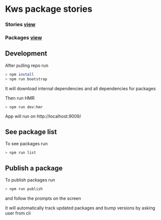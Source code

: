 # Kws package stories


### Stories  [view](https://ui.kws3.media/)

### Packages [view](https://npm.kws3.media/)

## Development
 After pulling repo run
 ```bash
 > npm install
 > npm run bootstrap
 ```
 It will download internal dependencies and all dependencies for packages

 Then run HMR
  ```bash
 > npm run dev:hmr
 ```
 App will run on http://localhost:9009/

## See package list
To see packages run
 ```bash
 > npm run list
 ```


## Publish a package
To publish packages run
 ```bash
 > npm run publish
 ```
 and follow the prompts on the screen

 It will automatically track updated packages and bump versions by asking user from cli

